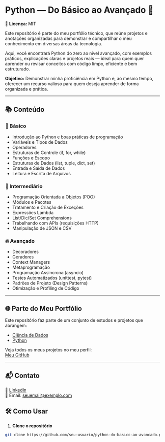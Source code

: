 # Python — Do Básico ao Avançado 🐍  
📄 **Licença:** MIT

Este repositório é parte do meu portfólio técnico, que reúne projetos e anotações organizadas para demonstrar e compartilhar o meu conhecimento em diversas áreas da tecnologia.

Aqui, você encontrará Python do zero ao nível avançado, com exemplos práticos, explicações claras e projetos reais — ideal para quem quer aprender ou revisar conceitos com código limpo, eficiente e bem estruturado.

**Objetivo:** Demonstrar minha proficiência em Python e, ao mesmo tempo, oferecer um recurso valioso para quem deseja aprender de forma organizada e prática.

---

## 📚 Conteúdo

### 🏁 Básico
- Introdução ao Python e boas práticas de programação  
- Variáveis e Tipos de Dados  
- Operadores  
- Estruturas de Controle (if, for, while)  
- Funções e Escopo  
- Estruturas de Dados (list, tuple, dict, set)  
- Entrada e Saída de Dados  
- Leitura e Escrita de Arquivos  

### 🚀 Intermediário
- Programação Orientada a Objetos (POO)  
- Módulos e Pacotes  
- Tratamento e Criação de Exceções  
- Expressões Lambda  
- List/Dic/Set Comprehensions  
- Trabalhando com APIs (requisições HTTP)  
- Manipulação de JSON e CSV  

### 🔥 Avançado
- Decoradores  
- Geradores  
- Context Managers  
- Metaprogramação  
- Programação Assíncrona (asyncio)  
- Testes Automatizados (unittest, pytest)  
- Padrões de Projeto (Design Patterns)  
- Otimização e Profiling de Código  

---

## 🌐 Parte do Meu Portfólio

Este repositório faz parte de um conjunto de estudos e projetos que abrangem:

- [Ciência de Dados](https://github.com/Marlon99henrique/portfolio-ciencia-de-dados.git)  
- [Python](https://github.com/Marlon99henrique/Python-Jornada-De-Aprendizado.git)  

Veja todos os meus projetos no meu perfil:  
[Meu GitHub](https://github.com/Marlon99henrique)  


---

## 📬 Contato

💼 [LinkedIn](https://www.linkedin.com/in/seu-perfil)  
📧 Email: seuemail@exemplo.com

## 🛠️ Como Usar

1. **Clone o repositório**

```bash
git clone https://github.com/seu-usuario/python-do-basico-ao-avancado.git


